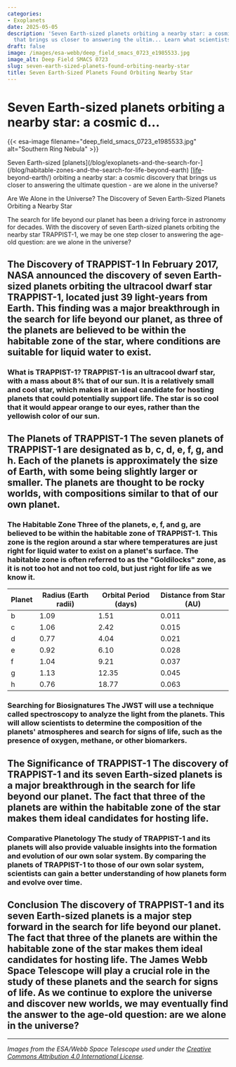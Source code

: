 ```yaml
---
categories:
- Exoplanets
date: 2025-05-05
description: 'Seven Earth-sized planets orbiting a nearby star: a cosmic discovery
  that brings us closer to answering the ultim... Learn what scientists have uncovered.'
draft: false
image: /images/esa-webb/deep_field_smacs_0723_e1985533.jpg
image_alt: Deep Field SMACS 0723
slug: seven-earth-sized-planets-found-orbiting-nearby-star
title: Seven Earth-Sized Planets Found Orbiting Nearby Star
---
```


# Seven Earth-sized planets orbiting a nearby star: a cosmic d...
{{< esa-image filename="deep_field_smacs_0723_e1985533.jpg" alt="Southern Ring Nebula" >}}



Seven Earth-sized [planets](/blog/exoplanets-and-the-search-for-](/blog/habitable-zones-and-the-search-for-life-beyond-earth) [[life](/blog/the-elusive-search-for-life-beyond-earth)-beyond-earth/) orbiting a nearby star: a cosmic discovery that brings us closer to answering the ultimate question - are we alone in the universe?

Are We Alone in the Universe? The Discovery of Seven Earth-Sized Planets Orbiting a Nearby Star

 The search for life beyond our planet has been a driving force in astronomy for decades. With the discovery of seven Earth-sized planets orbiting the nearby star TRAPPIST-1, we may be one step closer to answering the age-old question: are we alone in the universe?

 ## The Discovery of TRAPPIST-1 In February 2017, NASA announced the discovery of seven Earth-sized planets orbiting the ultracool dwarf star TRAPPIST-1, located just 39 light-years from Earth. This finding was a major breakthrough in the search for life beyond our planet, as three of the planets are believed to be within the habitable zone of the star, where conditions are suitable for liquid water to exist.

 ### What is TRAPPIST-1? TRAPPIST-1 is an ultracool dwarf star, with a mass about 8% that of our sun. It is a relatively small and cool star, which makes it an ideal candidate for hosting planets that could potentially support life. The star is so cool that it would appear orange to our eyes, rather than the yellowish color of our sun.

 ## The Planets of TRAPPIST-1 The seven planets of TRAPPIST-1 are designated as b, c, d, e, f, g, and h. Each of the planets is approximately the size of Earth, with some being slightly larger or smaller. The planets are thought to be rocky worlds, with compositions similar to that of our own planet.

 ### The Habitable Zone Three of the planets, e, f, and g, are believed to be within the habitable zone of TRAPPIST-1. This zone is the region around a star where temperatures are just right for liquid water to exist on a planet's surface. The habitable zone is often referred to as the "Goldilocks" zone, as it is not too hot and not too cold, but just right for life as we know it.

 | Planet | Radius (Earth radii) | Orbital Period (days) | Distance from Star (AU) |
| --- | --- | --- | --- |
| b | 1.09 | 1.51 | 0.011 |
| c | 1.06 | 2.42 | 0.015 |
| d | 0.77 | 4.04 | 0.021 |
| e | 0.92 | 6.10 | 0.028 |
| f | 1.04 | 9.21 | 0.037 |
| g | 1.13 | 12.35 | 0.045 |
| h | 0.76 | 18.77 | 0.063 | ## The James Webb Space Telescope The James Webb Space Telescope (JWST) is a powerful tool that will be used to study the planets of TRAPPIST-1 in greater detail. The JWST will be launched in 2018 and will be capable of detecting the faint light from the planets, allowing scientists to study their atmospheres and search for signs of life.

 ### Searching for Biosignatures The JWST will use a technique called spectroscopy to analyze the light from the planets. This will allow scientists to determine the composition of the planets' atmospheres and search for signs of life, such as the presence of oxygen, methane, or other biomarkers.

 ## The Significance of TRAPPIST-1 The discovery of TRAPPIST-1 and its seven Earth-sized planets is a major breakthrough in the search for life beyond our planet. The fact that three of the planets are within the habitable zone of the star makes them ideal candidates for hosting life.

 ### Comparative Planetology The study of TRAPPIST-1 and its planets will also provide valuable insights into the formation and evolution of our own solar system. By comparing the planets of TRAPPIST-1 to those of our own solar system, scientists can gain a better understanding of how planets form and evolve over time.

 ## Conclusion The discovery of TRAPPIST-1 and its seven Earth-sized planets is a major step forward in the search for life beyond our planet. The fact that three of the planets are within the habitable zone of the star makes them ideal candidates for hosting life. The James Webb Space Telescope will play a crucial role in the study of these planets and the search for signs of life. As we continue to explore the universe and discover new worlds, we may eventually find the answer to the age-old question: are we alone in the universe?

---

*Images from the ESA/Webb Space Telescope used under the [Creative Commons Attribution 4.0 International License](https://creativecommons.org/licenses/by/4.0).*